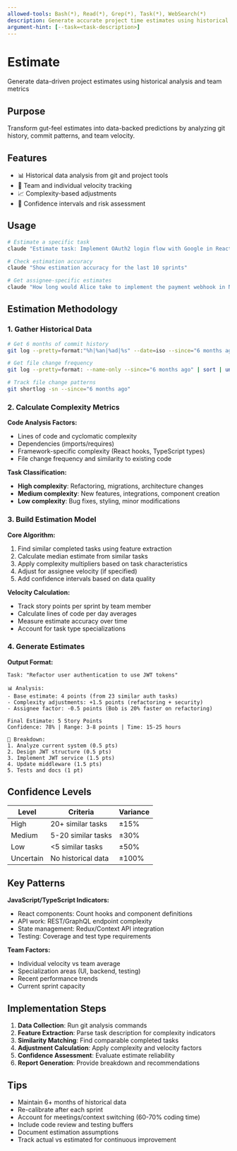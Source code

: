 ```yaml
---
allowed-tools: Bash(*), Read(*), Grep(*), Task(*), WebSearch(*)
description: Generate accurate project time estimates using historical data and team velocity
argument-hint: [--task=<task-description>]
---
```


# Estimate

Generate data-driven project estimates using historical analysis and team metrics

## Purpose

Transform gut-feel estimates into data-backed predictions by analyzing git history, commit patterns, and team velocity.

## Features

- 📊 Historical data analysis from git and project tools
- 👥 Team and individual velocity tracking
- 📈 Complexity-based adjustments
- 🎯 Confidence intervals and risk assessment

## Usage

```bash
# Estimate a specific task
claude "Estimate task: Implement OAuth2 login flow with Google in React"

# Check estimation accuracy
claude "Show estimation accuracy for the last 10 sprints"

# Get assignee-specific estimates
claude "How long would Alice take to implement the payment webhook in Node.js?"
```

## Estimation Methodology

### 1. Gather Historical Data

```bash
# Get 6 months of commit history
git log --pretty=format:"%h|%an|%ad|%s" --date=iso --since="6 months ago"

# Get file change frequency
git log --pretty=format: --name-only --since="6 months ago" | sort | uniq -c | sort -rn

# Track file change patterns
git shortlog -sn --since="6 months ago"
```

### 2. Calculate Complexity Metrics

**Code Analysis Factors:**

- Lines of code and cyclomatic complexity
- Dependencies (imports/requires)
- Framework-specific complexity (React hooks, TypeScript types)
- File change frequency and similarity to existing code

**Task Classification:**

- **High complexity**: Refactoring, migrations, architecture changes
- **Medium complexity**: New features, integrations, component creation
- **Low complexity**: Bug fixes, styling, minor modifications

### 3. Build Estimation Model

**Core Algorithm:**

1. Find similar completed tasks using feature extraction
2. Calculate median estimate from similar tasks
3. Apply complexity multipliers based on task characteristics
4. Adjust for assignee velocity (if specified)
5. Add confidence intervals based on data quality

**Velocity Calculation:**

- Track story points per sprint by team member
- Calculate lines of code per day averages
- Measure estimate accuracy over time
- Account for task type specializations

### 4. Generate Estimates

**Output Format:**

```
Task: "Refactor user authentication to use JWT tokens"

📊 Analysis:
- Base estimate: 4 points (from 23 similar auth tasks)
- Complexity adjustments: +1.5 points (refactoring + security)
- Assignee factor: -0.5 points (Bob is 20% faster on refactoring)

Final Estimate: 5 Story Points
Confidence: 78% | Range: 3-8 points | Time: 15-25 hours

📝 Breakdown:
1. Analyze current system (0.5 pts)
2. Design JWT structure (0.5 pts)
3. Implement JWT service (1.5 pts)
4. Update middleware (1.5 pts)
5. Tests and docs (1 pt)
```

## Confidence Levels

| Level     | Criteria           | Variance |
| --------- | ------------------ | -------- |
| High      | 20+ similar tasks  | ±15%     |
| Medium    | 5-20 similar tasks | ±30%     |
| Low       | <5 similar tasks   | ±50%     |
| Uncertain | No historical data | ±100%    |

## Key Patterns

**JavaScript/TypeScript Indicators:**

- React components: Count hooks and component definitions
- API work: REST/GraphQL endpoint complexity
- State management: Redux/Context API integration
- Testing: Coverage and test type requirements

**Team Factors:**

- Individual velocity vs team average
- Specialization areas (UI, backend, testing)
- Recent performance trends
- Current sprint capacity

## Implementation Steps

1. **Data Collection**: Run git analysis commands
2. **Feature Extraction**: Parse task description for complexity indicators
3. **Similarity Matching**: Find comparable completed tasks
4. **Adjustment Calculation**: Apply complexity and velocity factors
5. **Confidence Assessment**: Evaluate estimate reliability
6. **Report Generation**: Provide breakdown and recommendations

## Tips

- Maintain 6+ months of historical data
- Re-calibrate after each sprint
- Account for meetings/context switching (60-70% coding time)
- Include code review and testing buffers
- Document estimation assumptions
- Track actual vs estimated for continuous improvement
